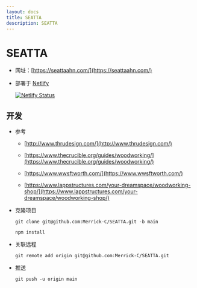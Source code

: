 ```yaml
---
layout: docs
title: SEATTA
description: SEATTA
---
```


# SEATTA

- 网址：[https://seattaahn.com/](https://seattaahn.com/)

- 部署于 [Netlify](https://www.netlify.com/)

    [![Netlify Status](https://api.netlify.com/api/v1/badges/96a7c51d-1b66-47d6-82c7-899d089c0196/deploy-status)](https://app.netlify.com/sites/seatta/deploys)

## 开发

- 参考

    - [http://www.thrudesign.com/](http://www.thrudesign.com/)

    - [https://www.thecrucible.org/guides/woodworking/](https://www.thecrucible.org/guides/woodworking/)

    - [https://www.wwsftworth.com/](https://www.wwsftworth.com/)

    - [https://www.lappstructures.com/your-dreamspace/woodworking-shop/](https://www.lappstructures.com/your-dreamspace/woodworking-shop/)

- 克隆项目

    `git clone git@github.com:Merrick-C/SEATTA.git -b main`

    `npm install`

- 关联远程

    `git remote add origin git@github.com:Merrick-C/SEATTA.git`

- 推送

    `git push -u origin main`
